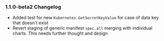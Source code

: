 ### 1.1.0-beta2 Changelog

* Added test for new `Kubernetes.GetSecretKeyValue` for case of data key that doesn't exist
* Revert staging of generic manifest `spec.all` merging with individual charts. This needs further thought and design

